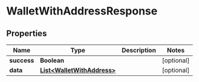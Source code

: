 # WalletWithAddressResponse

## Properties
Name | Type | Description | Notes
------------ | ------------- | ------------- | -------------
**success** | **Boolean** |  |  [optional]
**data** | [**List&lt;WalletWithAddress&gt;**](WalletWithAddress.md) |  |  [optional]
